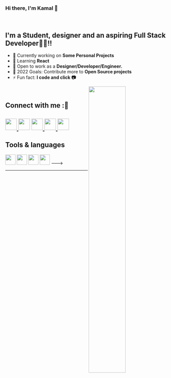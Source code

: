 ### Hi there, I'm Kamal 👋

<br />

## I'm a Student, designer and an aspiring Full Stack Developer👩‍💻!!

- 🔭 Currently working on **Some Personal Projects**
- 🌱 Learning **React**
- 👯 Open to work as a **Designer/Developer/Engineer.**
- 🥅 2022 Goals: Contribute more to **Open Source projects**
- ⚡ Fun fact: **I code and click 📷**

<img align="right" width="48%" src='https://github-readme-stats.vercel.app/api?username=Goyal-Bharat&hide=issues&count_private=true&show_icons=true&theme=calm'/>
<br />

<h2> Connect with me :🤝<h2/>
   <a href="https://www.linkedin.com/in/kamalpreet-singh-a489a2197/" class="pics"><img src="pics/linkedin.svg" height="36vh">  </a>
   <a href="https://github.com/KamalpreetS" class="pics"> <img src="pics/github.svg" height="36vh"></center></a>
   <a href="https://dribble.com/Kamal9991" class="pics"><img src="https://cdn.worldvectorlogo.com/logos/dribbble-icon.svg" height="36vh">  </a>
   <a href="https://www.behance.net/kamalpreetsingh3" class="pics"><img src="https://cdn.worldvectorlogo.com/logos/behance.svg" height="36vh">  </a>
   <a href="https://mail.google.com/mail/?view=cm&fs=1&tf=1&to=kamals9991@gmail.com" class="pics"><img src="pics/gmail (1).svg" height="36vh"></a>
  

<p><h2> Tools & languages </h2>
<!--   <img src = "https://cdn.worldvectorlogo.com/logos/figma-1.svg" width = 32px> <br> -->
<img width ='32px' src ="https://cdn.worldvectorlogo.com/logos/adobe-xd-2.svg"> 
<img width ='32px' src ="https://cdn.worldvectorlogo.com/logos/adobe-photoshop-2.svg">
<img width ='32px' src ="https://cdn.worldvectorlogo.com/logos/html-1.svg"> 
<img width ='32px' src ="https://cdn.worldvectorlogo.com/logos/css-3.svg"> --->

<br>

---

